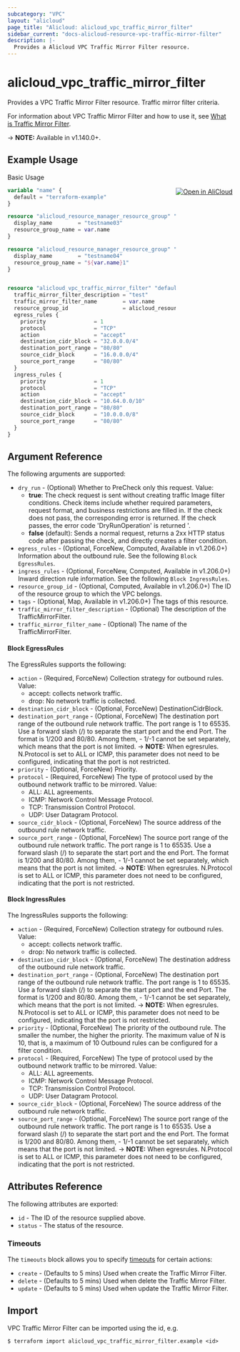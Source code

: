 ```yaml
---
subcategory: "VPC"
layout: "alicloud"
page_title: "Alicloud: alicloud_vpc_traffic_mirror_filter"
sidebar_current: "docs-alicloud-resource-vpc-traffic-mirror-filter"
description: |-
  Provides a Alicloud VPC Traffic Mirror Filter resource.
---
```


# alicloud_vpc_traffic_mirror_filter

Provides a VPC Traffic Mirror Filter resource. Traffic mirror filter criteria.

For information about VPC Traffic Mirror Filter and how to use it, see [What is Traffic Mirror Filter](https://www.alibabacloud.com/help/doc-detail/207513.htm).

-> **NOTE:** Available in v1.140.0+.

## Example Usage
<div class="oics-button" style="float: right;margin: 0 0 -40px 0;">
  <a href="https://api.aliyun.com/api-tools/terraform?resource=alicloud_vpc_traffic_mirror_filter&exampleId=d7d035bb-3c44-24ae-8790-5889a1a539a5b44c08a6&activeTab=example&spm=docs.r.vpc_traffic_mirror_filter.0.d7d035bb3c" target="_blank">
    <img alt="Open in AliCloud" src="https://img.alicdn.com/imgextra/i1/O1CN01hjjqXv1uYUlY56FyX_!!6000000006049-55-tps-254-36.svg" style="max-height: 44px; margin: 32px auto; max-width: 100%;">
  </a>
</div>

Basic Usage

```terraform
variable "name" {
  default = "terraform-example"
}

resource "alicloud_resource_manager_resource_group" "default3iXhoa" {
  display_name        = "testname03"
  resource_group_name = var.name
}

resource "alicloud_resource_manager_resource_group" "defaultdNz2qk" {
  display_name        = "testname04"
  resource_group_name = "${var.name}1"
}


resource "alicloud_vpc_traffic_mirror_filter" "default" {
  traffic_mirror_filter_description = "test"
  traffic_mirror_filter_name        = var.name
  resource_group_id                 = alicloud_resource_manager_resource_group.default3iXhoa.id
  egress_rules {
    priority               = 1
    protocol               = "TCP"
    action                 = "accept"
    destination_cidr_block = "32.0.0.0/4"
    destination_port_range = "80/80"
    source_cidr_block      = "16.0.0.0/4"
    source_port_range      = "80/80"
  }
  ingress_rules {
    priority               = 1
    protocol               = "TCP"
    action                 = "accept"
    destination_cidr_block = "10.64.0.0/10"
    destination_port_range = "80/80"
    source_cidr_block      = "10.0.0.0/8"
    source_port_range      = "80/80"
  }
}
```


## Argument Reference

The following arguments are supported:
* `dry_run` - (Optional) Whether to PreCheck only this request. Value:
  - **true**: The check request is sent without creating traffic Image filter conditions. Check items include whether required parameters, request format, and business restrictions are filled in. If the check does not pass, the corresponding error is returned. If the check passes, the error code 'DryRunOperation' is returned '.
  - **false** (default): Sends a normal request, returns a 2xx HTTP status code after passing the check, and directly creates a filter condition.
* `egress_rules` - (Optional, ForceNew, Computed, Available in v1.206.0+) Information about the outbound rule. See the following `Block EgressRules`.
* `ingress_rules` - (Optional, ForceNew, Computed, Available in v1.206.0+) Inward direction rule information. See the following `Block IngressRules`.
* `resource_group_id` - (Optional, Computed, Available in v1.206.0+) The ID of the resource group to which the VPC belongs.
* `tags` - (Optional, Map, Available in v1.206.0+) The tags of this resource.
* `traffic_mirror_filter_description` - (Optional) The description of the TrafficMirrorFilter.
* `traffic_mirror_filter_name` - (Optional) The name of the TrafficMirrorFilter.


#### Block EgressRules

The EgressRules supports the following:
* `action` - (Required, ForceNew) Collection strategy for outbound rules. Value:
  - accept: collects network traffic.
  - drop: No network traffic is collected.
* `destination_cidr_block` - (Optional, ForceNew) DestinationCidrBlock.
* `destination_port_range` - (Optional, ForceNew) The destination port range of the outbound rule network traffic. The port range is 1 to 65535. Use a forward slash (/) to separate the start port and the end Port. The format is 1/200 and 80/80. Among them, - 1/-1 cannot be set separately, which means that the port is not limited.
-> **NOTE:**  When egresrules. N.Protocol is set to ALL or ICMP, this parameter does not need to be configured, indicating that the port is not restricted.
* `priority` - (Optional, ForceNew) Priority.
* `protocol` - (Required, ForceNew) The type of protocol used by the outbound network traffic to be mirrored. Value:
  - ALL: ALL agreements.
  - ICMP: Network Control Message Protocol.
  - TCP: Transmission Control Protocol.
  - UDP: User Datagram Protocol.
* `source_cidr_block` - (Optional, ForceNew) The source address of the outbound rule network traffic.
* `source_port_range` - (Optional, ForceNew) The source port range of the outbound rule network traffic. The port range is 1 to 65535. Use a forward slash (/) to separate the start port and the end Port. The format is 1/200 and 80/80. Among them, - 1/-1 cannot be set separately, which means that the port is not limited.
-> **NOTE:**  When egresrules. N.Protocol is set to ALL or ICMP, this parameter does not need to be configured, indicating that the port is not restricted.

#### Block IngressRules

The IngressRules supports the following:
* `action` - (Required, ForceNew) Collection strategy for outbound rules. Value:
  - accept: collects network traffic.
  - drop: No network traffic is collected.
* `destination_cidr_block` - (Optional, ForceNew) The destination address of the outbound rule network traffic.
* `destination_port_range` - (Optional, ForceNew) The destination port range of the outbound rule network traffic. The port range is 1 to 65535. Use a forward slash (/) to separate the start port and the end Port. The format is 1/200 and 80/80. Among them, - 1/-1 cannot be set separately, which means that the port is not limited.
-> **NOTE:**  When egresrules. N.Protocol is set to ALL or ICMP, this parameter does not need to be configured, indicating that the port is not restricted.
* `priority` - (Optional, ForceNew) The priority of the outbound rule. The smaller the number, the higher the priority. The maximum value of N is 10, that is, a maximum of 10 Outbound rules can be configured for a filter condition.
* `protocol` - (Required, ForceNew) The type of protocol used by the outbound network traffic to be mirrored. Value:
  - ALL: ALL agreements.
  - ICMP: Network Control Message Protocol.
  - TCP: Transmission Control Protocol.
  - UDP: User Datagram Protocol.
* `source_cidr_block` - (Optional, ForceNew) The source address of the outbound rule network traffic.
* `source_port_range` - (Optional, ForceNew) The source port range of the outbound rule network traffic. The port range is 1 to 65535. Use a forward slash (/) to separate the start port and the end Port. The format is 1/200 and 80/80. Among them, - 1/-1 cannot be set separately, which means that the port is not limited.
-> **NOTE:**  When egresrules. N.Protocol is set to ALL or ICMP, this parameter does not need to be configured, indicating that the port is not restricted.


## Attributes Reference

The following attributes are exported:
* `id` - The ID of the resource supplied above.
* `status` - The status of the resource.

### Timeouts

The `timeouts` block allows you to specify [timeouts](https://www.terraform.io/docs/configuration-0-11/resources.html#timeouts) for certain actions:
* `create` - (Defaults to 5 mins) Used when create the Traffic Mirror Filter.
* `delete` - (Defaults to 5 mins) Used when delete the Traffic Mirror Filter.
* `update` - (Defaults to 5 mins) Used when update the Traffic Mirror Filter.

## Import

VPC Traffic Mirror Filter can be imported using the id, e.g.

```shell
$ terraform import alicloud_vpc_traffic_mirror_filter.example <id>
```
